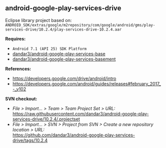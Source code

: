 ## android-google-play-services-drive

Eclipse library project based on:<br/>
`ANDROID_SDK/extras/google/m2repository/com/google/android/gms/play-services-drive/10.2.4/play-services-drive-10.2.4.aar`

**Requires:**
- `Android 7.1 (API 25) SDK Platform`
- [dandar3/android-google-play-services-base](https://github.com/dandar3/android-google-play-services-base/tree/10.2.4)
- [dandar3/android-google-play-services-basement](https://github.com/dandar3/android-google-play-services-basement/tree/10.2.4)

**References:**
- https://developers.google.com/drive/android/intro
- https://developers.google.com/android/guides/releases#february_2017_-_v102

**SVN checkout:**
- _File > Import... > Team > Team Project Set > URL:_<br/>
  https://raw.githubusercontent.com/dandar3/android-google-play-services-drive/10.2.4/.projectset
- _File > Import... > SVN > Project from SVN > Create a new repository location > URL:_<br/> 
  https://github.com/dandar3/android-google-play-services-drive/tags/10.2.4